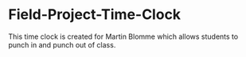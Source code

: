 # Field-Project-Time-Clock

This time clock is created for Martin Blomme which allows students to punch in and punch out of class.

